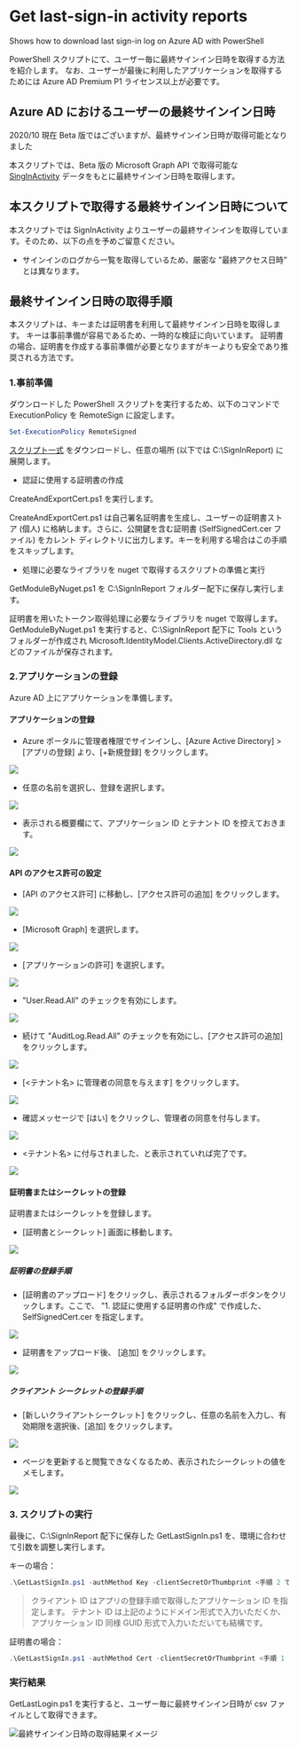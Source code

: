 # Get last-sign-in activity  reports

Shows how to download last sign-in log  on Azure AD  with PowerShell

PowerShell スクリプトにて、ユーザー毎に最終サインイン日時を取得する方法を紹介します。
なお、ユーザーが最後に利用したアプリケーションを取得するためには Azure AD Premium P1 ライセンス以上が必要です。

## Azure AD におけるユーザーの最終サインイン日時

2020/10 現在 Beta 版ではございますが、最終サインイン日時が取得可能となりました

本スクリプトでは、Beta 版の Microsoft Graph API で取得可能な [SingInActivity](https://docs.microsoft.com/ja-jp/graph/api/resources/signinactivity?view=graph-rest-beta) データをもとに最終サインイン日時を取得します。

## 本スクリプトで取得する最終サインイン日時について

本スクリプトでは SignInActivity よりユーザーの最終サインインを取得しています。そのため、以下の点を予めご留意ください。

- サインインのログから一覧を取得しているため、厳密な ”最終アクセス日時” とは異なります。

## 最終サインイン日時の取得手順

本スクリプトは、キーまたは証明書を利用して最終サインイン日時を取得します。
キーは事前準備が容易であるため、一時的な検証に向いています。
証明書の場合、証明書を作成する事前準備が必要となりますがキーよりも安全であり推奨される方法です。

### 1.事前準備

ダウンロードした PowerShell スクリプトを実行するため、以下のコマンドで ExecutionPolicy を RemoteSign に設定します。

```powershell
Set-ExecutionPolicy RemoteSigned
```

[スクリプト一式](https://github.com/jpazureid/get-last-signin-reports/archive/beta.zip) をダウンロードし、任意の場所 (以下では C:\SignInReport) に展開します。

- 認証に使用する証明書の作成

CreateAndExportCert.ps1 を実行します。

CreateAndExportCert.ps1 は自己署名証明書を生成し、ユーザーの証明書ストア (個人) に格納します。さらに、公開鍵を含む証明書 (SelfSignedCert.cer ファイル) をカレント  ディレクトリに出力します。キーを利用する場合はこの手順をスキップします。

- 処理に必要なライブラリを nuget で取得するスクリプトの準備と実行

GetModuleByNuget.ps1 を C:\SignInReport フォルダー配下に保存し実行します。

証明書を用いたトークン取得処理に必要なライブラリを nuget で取得します。
GetModuleByNuget.ps1 を実行すると、C:\SignInReport 配下に Tools というフォルダーが作成され Microsoft.IdentityModel.Clients.ActiveDirectory.dll などのファイルが保存されます。

### 2.アプリケーションの登録

Azure AD 上にアプリケーションを準備します。

#### アプリケーションの登録

- Azure ポータルに管理者権限でサインインし、[Azure Active Directory] > [アプリの登録] より、[+新規登録] をクリックします。

![](./img/00_app_registration.png)

- 任意の名前を選択し、登録を選択します。 

![](./img/01_app_registration.png)

- 表示される概要欄にて、アプリケーション ID とテナント ID を控えておきます。

![](./img/02_overview.png)

#### API のアクセス許可の設定

- [API のアクセス許可] に移動し、[アクセス許可の追加] をクリックします。

![](./img/03_add_permissions.png)

- [Microsoft Graph] を選択します。

![](./img/04_add_permissions.png)

- [アプリケーションの許可] を選択します。

![](./img/05_add_permissions.png)

- "User.Read.All" のチェックを有効にします。

![](./img/06_add_permissions.png)

- 続けて "AuditLog.Read.All" のチェックを有効にし、[アクセス許可の追加] をクリックします。

![](./img/07_add_permissions.png)

- [<テナント名> に管理者の同意を与えます] をクリックします。

![](./img/08_grant_permissions.png)

- 確認メッセージで [はい] をクリックし、管理者の同意を付与します。

![](./img/09_add_permissions.png)

- <テナント名> に付与されました、と表示されていれば完了です。

![](./img/10_grant_permissions.png)

#### 証明書またはシークレットの登録

証明書またはシークレットを登録します。

- [証明書とシークレット] 画面に移動します。

![](./img/11_upload_certificate.png)

##### 証明書の登録手順

- [証明書のアップロード] をクリックし、表示されるフォルダーボタンをクリックします。ここで、 "1. 認証に使用する証明書の作成" で作成した、 SelfSignedCert.cer を指定します。

![](./img/12_upload_certificate.png)

- 証明書をアップロード後、 [追加] をクリックします。

![](./img/13_upload_certificate.png)

##### クライアント シークレットの登録手順

- [新しいクライアントシークレット] をクリックし、任意の名前を入力し、有効期限を選択後、[追加] をクリックします。

![](./img/14_add_client_secret.png)

- ページを更新すると閲覧できなくなるため、表示されたシークレットの値をメモします。

![](./img/15_add_client_secret.png)

### 3. スクリプトの実行

最後に、C:\SignInReport 配下に保存した GetLastSignIn.ps1 を、環境に合わせて引数を調整し実行します。

キーの場合：

```powershell
.\GetLastSignIn.ps1 -authMethod Key -clientSecretOrThumbprint <手順 2 で作成したクライアント シークレットの値> -tenantId 'contoso.onmicrosoft.com' -clientId xxxxxxxx-xxxx-xxxx-xxxx-xxxxxxxxxxxx -outfile "C:\SignInReport\lastSignIns.csv"
```

> クライアント ID はアプリの登録手順で取得したアプリケーション ID を指定します。
> テナント ID は上記のようにドメイン形式で入力いただくか、アプリケーション ID 同様 GUID 形式で入力いただいても結構です。

証明書の場合：

```powershell
.\GetLastSignIn.ps1 -authMethod Cert -clientSecretOrThumbprint <手順 1 でアップロードした証明書の拇印の値> -tenantId 'contoso.onmicrosoft.com' -clientId xxxxxxxx-xxxx-xxxx-xxxx-xxxxxxxxxxxx -outfile "C:\SignInReport\lastSignIns.csv"
```

### 実行結果

GetLastLogin.ps1 を実行すると、ユーザー毎に最終サインイン日時が csv ファイルとして取得できます。

![最終サインイン日時の取得結果イメージ](img/lastsigninlog.png)
